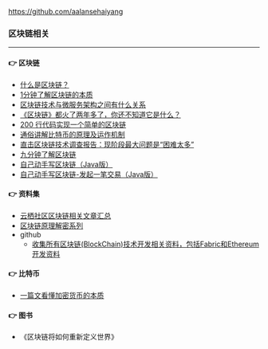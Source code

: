 https://github.com/aalansehaiyang

### 区块链相关

---


#### :point_right: 区块链

* [什么是区块链？](https://mp.weixin.qq.com/s/9kgxbjntTJiWDsmc856V-A)
* [1分钟了解区块链的本质](https://mp.weixin.qq.com/s/GMfV4P8BDRXmdPExgHPTPw)
* [区块链技术与微服务架构之间有什么关系](http://mp.weixin.qq.com/s/9aFoptoI88n7hgZtxOe4Aw)
* [《区块链》都火了两年多了，你还不知道它是什么？](https://mp.weixin.qq.com/s/BRrrhe1xFpDTp2DG6Khpkg)
* [200 行代码实现一个简单的区块链](http://mp.weixin.qq.com/s/cqi6mNVh2ZFZdNFIAQynjw)
* [通俗讲解比特币的原理及运作机制](https://mp.weixin.qq.com/s/-2jXpGcZEF37ex0jiIe3DA)
* [直击区块链技术调查报告：现阶段最大问题是“困难太多”](https://mp.weixin.qq.com/s/nu1ATMEYhf9ZAC3GP1N8Tg)
* [九分钟了解区块链](https://mp.weixin.qq.com/s/iHEFRZTcLDXQ5trzKbPt3g)
* [自己动手写区块链（Java版）](https://mp.weixin.qq.com/s/2GEK-tDSZ_ODsHHZE6EsBg)
* [自己动手写区块链-发起一笔交易（Java版）](https://mp.weixin.qq.com/s/7fEyDDtKXBqh5m9_rBx7TA)

#### :point_right: 资料集

* [云栖社区区块链相关文章汇总](https://m.aliyun.com/yunqi/articles/361909?utm_content=m_40142)
* [区块链原理解密系列](https://mp.weixin.qq.com/mp/homepage?__biz=MzU0NzcwMDk2Nw==&hid=1&sn=46ff2dfd7d1ce17b613e559194d560bd&scene=18#wechat_redirect)
* github
	* [收集所有区块链(BlockChain)技术开发相关资料，包括Fabric和Ethereum开发资料](https://github.com/chaozh/awesome-blockchain)

	
#### :point_right: 比特币

* [一篇文看懂加密货币的本质](https://mp.weixin.qq.com/s/mJ0WBv29pUSG02ZYEaLrrw)


#### :point_right: 图书

* 《区块链将如何重新定义世界》
